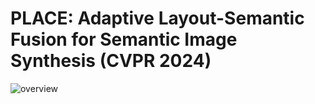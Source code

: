 # PLACE: Adaptive Layout-Semantic Fusion for Semantic Image Synthesis (CVPR 2024)

 ![overview](../../Library/CloudStorage/OneDrive-共享的库-onedrive/Paper/Overview/images/overview.png)

